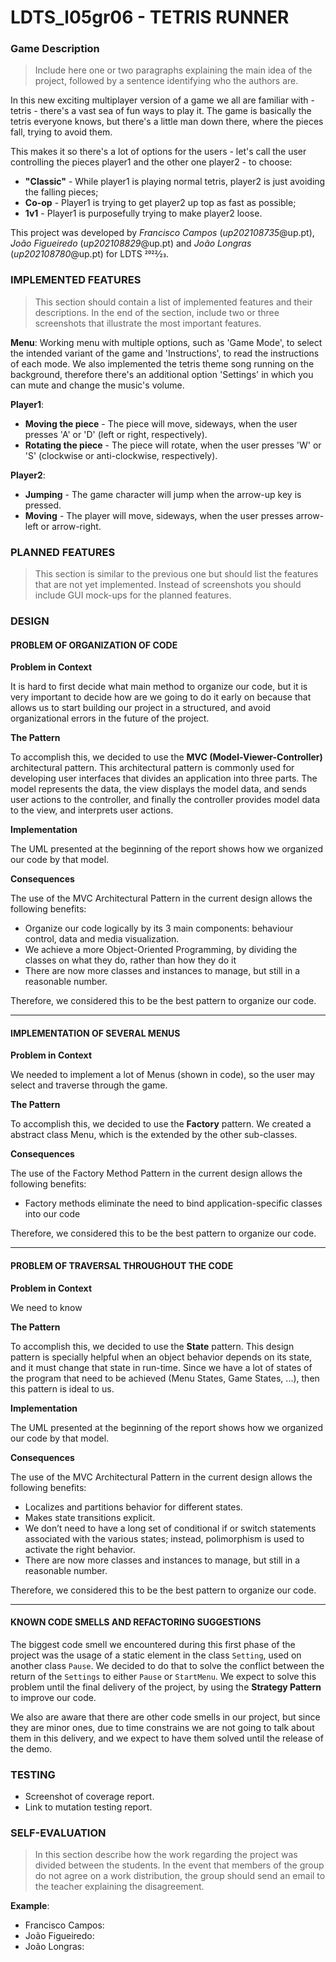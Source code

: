 # LDTS_l05gr06 - TETRIS RUNNER

### Game Description

> Include here one or two paragraphs explaining the main idea of the project, followed by a sentence identifying who the authors are.

In this new exciting multiplayer version of a game we all are familiar with - tetris - there's a vast sea of fun ways to play it.
The game is basically the tetris everyone knows, but there's a little man down there, where the pieces fall, trying to avoid them. 

This makes it so there's a lot of options for the users - let's call the user controlling the pieces player1 and the other one
player2 - to choose:

- **"Classic"** - While player1 is playing normal tetris, player2 is just avoiding the falling pieces;
- **Co-op** - Player1 is trying to get player2 up top as fast as possible;
- **1v1** - Player1 is purposefully trying to make player2 loose.

This project was developed by *Francisco Campos* (*up202108735*@up.pt), *João Figueiredo* (*up202108829*@up.pt) and *João Longras* (*up202108780*@up.pt) for LDTS 2022⁄23.

### IMPLEMENTED FEATURES

> This section should contain a list of implemented features and their descriptions. In the end of the section, include two or three screenshots that illustrate the most important features.

**Menu**: Working menu with multiple options, such as 'Game Mode', to select the intended variant of the game and 'Instructions', to read the instructions of each
mode. We also implemented the tetris theme song running on the background, therefore there's an additional option 'Settings' in which you can mute and change the music's volume.


**Player1**:

- **Moving the piece** - The piece will move, sideways, when the user presses 'A' or 'D' (left or right, respectively).
- **Rotating the piece** - The piece will rotate, when the user presses 'W' or 'S' (clockwise or anti-clockwise, respectively).

**Player2**:

- **Jumping** - The game character will jump when the arrow-up key is pressed.
- **Moving** - The player will move, sideways, when the user presses arrow-left or arrow-right.



### PLANNED FEATURES

> This section is similar to the previous one but should list the features that are not yet implemented. Instead of screenshots you should include GUI mock-ups for the planned features.

### DESIGN

#### PROBLEM OF ORGANIZATION OF CODE

**Problem in Context**

It is hard to first decide what main method to organize our code, but it is very important to decide how are we going to do it early on 
because that allows us to start building our project in a structured, and avoid organizational errors in the future of the project.

**The Pattern**

To accomplish this, we decided to use the **MVC (Model-Viewer-Controller)** architectural pattern. This architectural pattern
is commonly used for developing user interfaces that divides an application into three parts. The model represents the data,
the view displays the model data, and sends user actions to the controller, and finally the controller provides model data
to the view, and interprets user actions.

**Implementation**

The UML presented at the beginning of the report shows how we organized our code by that model.

**Consequences**

The use of the MVC Architectural Pattern in the current design allows the following benefits:

- Organize our code logically by its 3 main components: behaviour control, data and media visualization.
- We achieve a more Object-Oriented Programming, by dividing the classes on what they do, rather than how they do it
- There are now more classes and instances to manage, but still in a reasonable number.

Therefore, we considered this to be the best pattern to organize our code.

------

#### IMPLEMENTATION OF SEVERAL MENUS

**Problem in Context**

We needed to implement a lot of Menus (shown in code), so the user may select and traverse through the game.

**The Pattern**

To accomplish this, we decided to use the **Factory** pattern. We created a abstract class Menu, which is the extended
by the other sub-classes.

**Consequences**

The use of the Factory Method Pattern in the current design allows the following benefits:

- Factory methods eliminate the need to bind application-specific classes into our code

Therefore, we considered this to be the best pattern to organize our code.

------

#### PROBLEM OF TRAVERSAL THROUGHOUT THE CODE

**Problem in Context**

We need to know 

**The Pattern**

To accomplish this, we decided to use the **State** pattern. This design pattern is specially helpful when
an object behavior depends on its state, and it must change that state in run-time. Since we have a lot of states of the
program that need to be achieved (Menu States, Game States, ...), then this pattern is ideal to us.

**Implementation**

The UML presented at the beginning of the report shows how we organized our code by that model.

**Consequences**

The use of the MVC Architectural Pattern in the current design allows the following benefits:

- Localizes and partitions behavior for different states.
- Makes state transitions explicit.
- We don’t need to have a long set of conditional if or switch statements associated with the various states; instead, polimorphism is used to activate the right behavior.
- There are now more classes and instances to manage, but still in a reasonable number.

Therefore, we considered this to be the best pattern to organize our code.

-----

#### KNOWN CODE SMELLS AND REFACTORING SUGGESTIONS

The biggest code smell we encountered during this first phase of the project was the usage of a static element in the class `Setting`, used
on another class `Pause`. We decided to do that to solve the conflict between the return of the `Settings` to either `Pause` 
or `StartMenu`. We expect to solve this problem until the final delivery of the project, by using the **Strategy Pattern** to
improve our code.

We also are aware that there are other code smells in our project, but since they are minor ones, due to time constrains we are
not going to talk about them in this delivery, and we expect to have them solved until the release of the demo.

### TESTING

- Screenshot of coverage report.
- Link to mutation testing report.

### SELF-EVALUATION

> In this section describe how the work regarding the project was divided between the students. In the event that members of the group do not agree on a work distribution, the group should send an email to the teacher explaining the disagreement.

**Example**:

- Francisco Campos: 
- João Figueiredo:
- João Longras: